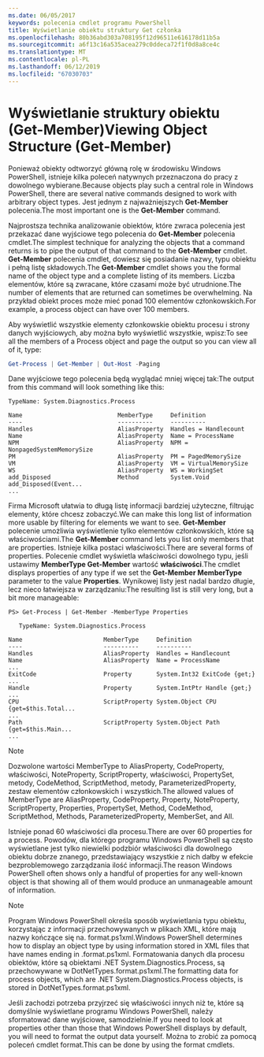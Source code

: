 ```yaml
---
ms.date: 06/05/2017
keywords: polecenia cmdlet programu PowerShell
title: Wyświetlanie obiektu struktury Get członka
ms.openlocfilehash: 80b36abd303a708195f12d96511e616178d11b5a
ms.sourcegitcommit: a6f13c16a535acea279c0ddeca72f1f0d8a8ce4c
ms.translationtype: MT
ms.contentlocale: pl-PL
ms.lasthandoff: 06/12/2019
ms.locfileid: "67030703"
---
```

# <a name="viewing-object-structure-get-member"></a><span data-ttu-id="b5474-103">Wyświetlanie struktury obiektu (Get-Member)</span><span class="sxs-lookup"><span data-stu-id="b5474-103">Viewing Object Structure (Get-Member)</span></span>

<span data-ttu-id="b5474-104">Ponieważ obiekty odtworzyć główną rolę w środowisku Windows PowerShell, istnieje kilka poleceń natywnych przeznaczona do pracy z dowolnego wybierane.</span><span class="sxs-lookup"><span data-stu-id="b5474-104">Because objects play such a central role in Windows PowerShell, there are several native commands designed to work with arbitrary object types.</span></span> <span data-ttu-id="b5474-105">Jest jednym z najważniejszych **Get-Member** polecenia.</span><span class="sxs-lookup"><span data-stu-id="b5474-105">The most important one is the **Get-Member** command.</span></span>

<span data-ttu-id="b5474-106">Najprostsza technika analizowanie obiektów, które zwraca polecenia jest przekazać dane wyjściowe tego polecenia do **Get-Member** polecenia cmdlet.</span><span class="sxs-lookup"><span data-stu-id="b5474-106">The simplest technique for analyzing the objects that a command returns is to pipe the output of that command to the **Get-Member** cmdlet.</span></span> <span data-ttu-id="b5474-107">**Get-Member** polecenia cmdlet, dowiesz się posiadanie nazwy, typu obiektu i pełną listę składowych.</span><span class="sxs-lookup"><span data-stu-id="b5474-107">The **Get-Member** cmdlet shows you the formal name of the object type and a complete listing of its members.</span></span> <span data-ttu-id="b5474-108">Liczba elementów, które są zwracane, które czasami może być utrudnione.</span><span class="sxs-lookup"><span data-stu-id="b5474-108">The number of elements that are returned can sometimes be overwhelming.</span></span> <span data-ttu-id="b5474-109">Na przykład obiekt proces może mieć ponad 100 elementów członkowskich.</span><span class="sxs-lookup"><span data-stu-id="b5474-109">For example, a process object can have over 100 members.</span></span>

<span data-ttu-id="b5474-110">Aby wyświetlić wszystkie elementy członkowskie obiektu procesu i strony danych wyjściowych, aby można było wyświetlić wszystkie, wpisz:</span><span class="sxs-lookup"><span data-stu-id="b5474-110">To see all the members of a Process object and page the output so you can view all of it, type:</span></span>

```powershell
Get-Process | Get-Member | Out-Host -Paging
```

<span data-ttu-id="b5474-111">Dane wyjściowe tego polecenia będą wyglądać mniej więcej tak:</span><span class="sxs-lookup"><span data-stu-id="b5474-111">The output from this command will look something like this:</span></span>

```output
TypeName: System.Diagnostics.Process

Name                           MemberType     Definition
----                           ----------     ----------
Handles                        AliasProperty  Handles = Handlecount
Name                           AliasProperty  Name = ProcessName
NPM                            AliasProperty  NPM = NonpagedSystemMemorySize
PM                             AliasProperty  PM = PagedMemorySize
VM                             AliasProperty  VM = VirtualMemorySize
WS                             AliasProperty  WS = WorkingSet
add_Disposed                   Method         System.Void add_Disposed(Event...
...
```

<span data-ttu-id="b5474-112">Firma Microsoft ułatwia to długą listę informacji bardziej użyteczne, filtrując elementy, które chcesz zobaczyć.</span><span class="sxs-lookup"><span data-stu-id="b5474-112">We can make this long list of information more usable by filtering for elements we want to see.</span></span> <span data-ttu-id="b5474-113">**Get-Member** polecenie umożliwia wyświetlenie tylko elementów członkowskich, które są właściwościami.</span><span class="sxs-lookup"><span data-stu-id="b5474-113">The **Get-Member** command lets you list only members that are properties.</span></span> <span data-ttu-id="b5474-114">Istnieje kilka postaci właściwości.</span><span class="sxs-lookup"><span data-stu-id="b5474-114">There are several forms of properties.</span></span> <span data-ttu-id="b5474-115">Polecenie cmdlet wyświetla właściwości dowolnego typu, jeśli ustawimy **MemberType Get-Member** wartość **właściwości**.</span><span class="sxs-lookup"><span data-stu-id="b5474-115">The cmdlet displays properties of any type if we set the **Get-Member MemberType** parameter to the value **Properties**.</span></span> <span data-ttu-id="b5474-116">Wynikowej listy jest nadal bardzo długie, lecz nieco łatwiejsza w zarządzaniu:</span><span class="sxs-lookup"><span data-stu-id="b5474-116">The resulting list is still very long, but a bit more manageable:</span></span>

```
PS> Get-Process | Get-Member -MemberType Properties

   TypeName: System.Diagnostics.Process

Name                       MemberType     Definition
----                       ----------     ----------
Handles                    AliasProperty  Handles = Handlecount
Name                       AliasProperty  Name = ProcessName
...
ExitCode                   Property       System.Int32 ExitCode {get;}
...
Handle                     Property       System.IntPtr Handle {get;}
...
CPU                        ScriptProperty System.Object CPU {get=$this.Total...
...
Path                       ScriptProperty System.Object Path {get=$this.Main...
...
```

> [!NOTE]
> <span data-ttu-id="b5474-117">Dozwolone wartości MemberType to AliasProperty, CodeProperty, właściwości, NoteProperty, ScriptProperty, właściwości, PropertySet, metody, CodeMethod, ScriptMethod, metody, ParameterizedProperty, zestaw elementów członkowskich i wszystkich.</span><span class="sxs-lookup"><span data-stu-id="b5474-117">The allowed values of MemberType are AliasProperty, CodeProperty, Property, NoteProperty, ScriptProperty, Properties, PropertySet, Method, CodeMethod, ScriptMethod, Methods, ParameterizedProperty, MemberSet, and All.</span></span>

<span data-ttu-id="b5474-118">Istnieje ponad 60 właściwości dla procesu.</span><span class="sxs-lookup"><span data-stu-id="b5474-118">There are over 60 properties for a process.</span></span> <span data-ttu-id="b5474-119">Powodów, dla którego programu Windows PowerShell są często wyświetlane jest tylko niewielki podzbiór właściwości dla dowolnego obiektu dobrze znanego, przedstawiający wszystkie z nich dałby w efekcie bezproblemowego zarządzania ilość informacji.</span><span class="sxs-lookup"><span data-stu-id="b5474-119">The reason Windows PowerShell often shows only a handful of properties for any well-known object is that showing all of them would produce an unmanageable amount of information.</span></span>

> [!NOTE]
> <span data-ttu-id="b5474-120">Program Windows PowerShell określa sposób wyświetlania typu obiektu, korzystając z informacji przechowywanych w plikach XML, które mają nazwy kończące się na. format.ps1xml.</span><span class="sxs-lookup"><span data-stu-id="b5474-120">Windows PowerShell determines how to display an object type by using information stored in XML files that have names ending in .format.ps1xml.</span></span> <span data-ttu-id="b5474-121">Formatowania danych dla procesu obiektów, które są obiektami .NET System.Diagnostics.Process, są przechowywane w DotNetTypes.format.ps1xml.</span><span class="sxs-lookup"><span data-stu-id="b5474-121">The formatting data for process objects, which are .NET System.Diagnostics.Process objects, is stored in DotNetTypes.format.ps1xml.</span></span>

<span data-ttu-id="b5474-122">Jeśli zachodzi potrzeba przyjrzeć się właściwości innych niż te, które są domyślnie wyświetlane programu Windows PowerShell, należy sformatować dane wyjściowe, samodzielnie.</span><span class="sxs-lookup"><span data-stu-id="b5474-122">If you need to look at properties other than those that Windows PowerShell displays by default, you will need to format the output data yourself.</span></span> <span data-ttu-id="b5474-123">Można to zrobić za pomocą poleceń cmdlet format.</span><span class="sxs-lookup"><span data-stu-id="b5474-123">This can be done by using the format cmdlets.</span></span>
